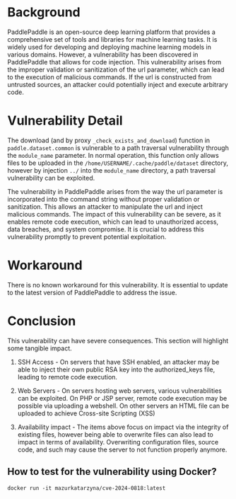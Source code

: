 # Background
PaddlePaddle is an open-source deep learning platform that provides a comprehensive set of tools and libraries for machine learning tasks. It is widely used for developing and deploying machine learning models in various domains. However, a vulnerability has been discovered in PaddlePaddle that allows for code injection. This vulnerability arises from the improper validation or sanitization of the url parameter, which can lead to the execution of malicious commands. If the url is constructed from untrusted sources, an attacker could potentially inject and execute arbitrary code.

# Vulnerability Detail
The download (and by proxy `_check_exists_and_download`) function in `paddle.dataset.common` is vulnerable to a path traversal vulnerability through the `module_name` parameter. In normal operation, this function only allows files to be uploaded in the `/home/USERNAME/.cache/paddle/dataset` directory, however by injection `../` into the `module_name` directory, a path traversal vulnerability can be exploited. 

The vulnerability in PaddlePaddle arises from the way the url parameter is incorporated into the command string without proper validation or sanitization. This allows an attacker to manipulate the url and inject malicious commands. The impact of this vulnerability can be severe, as it enables remote code execution, which can lead to unauthorized access, data breaches, and system compromise. It is crucial to address this vulnerability promptly to prevent potential exploitation.

# Workaround
There is no known workaround for this vulnerability. It is essential to update to the latest version of PaddlePaddle to address the issue.

# Conclusion
This vulnerability can have severe consequences. This section will highlight some tangible impact.

1. SSH Access - On servers that have SSH enabled, an attacker may be able to inject their own public RSA key into the authorized_keys file, leading to remote code execution.

2. Web Servers - On servers hosting web servers, various vulnerabilities can be exploited. On PHP or JSP server, remote code execution may be possible via uploading a webshell. On other servers an HTML file can be uploaded to achieve Cross-site Scripting (XSS)

3. Availability impact - The items above focus on impact via the integrity of existing files, however being able to overwrite files can also lead to impact in terms of availability. Overwriting configuration files, source code, and such may cause the server to not function properly anymore.


## How to test for the vulnerability using Docker?
```
docker run -it mazurkatarzyna/cve-2024-0818:latest
```

